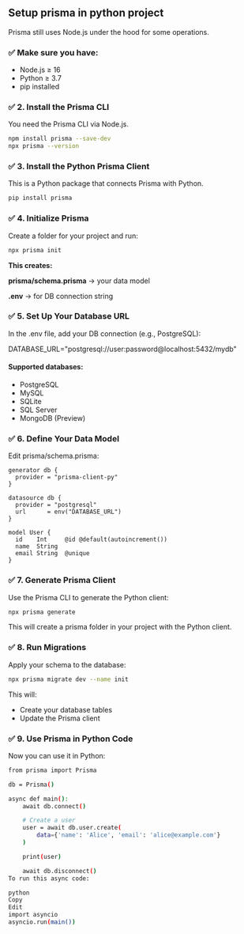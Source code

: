 ## Setup prisma in python project 
Prisma still uses Node.js under the hood for some operations.

### ✅ Make sure you have:

- Node.js ≥ 16
- Python ≥ 3.7
- pip installed

### ✅ 2. Install the Prisma CLI
You need the Prisma CLI via Node.js.

```bash
npm install prisma --save-dev
npx prisma --version
```

### ✅ 3. Install the Python Prisma Client
This is a Python package that connects Prisma with Python.
```bash
pip install prisma
```

### ✅ 4. Initialize Prisma
Create a folder for your project and run:

```bash
npx prisma init
```

**This creates:**

**prisma/schema.prisma** → your data model

**.env** → for DB connection string

### ✅ 5. Set Up Your Database URL
In the .env file, add your DB connection (e.g., PostgreSQL):

DATABASE_URL="postgresql://user:password@localhost:5432/mydb"

#### Supported databases:
- PostgreSQL
- MySQL
- SQLite
- SQL Server
- MongoDB (Preview)

### ✅ 6. Define Your Data Model
Edit prisma/schema.prisma:

```prisma
generator db {
  provider = "prisma-client-py"
}

datasource db {
  provider = "postgresql"
  url      = env("DATABASE_URL")
}

model User {
  id    Int     @id @default(autoincrement())
  name  String
  email String  @unique
}
```

### ✅ 7. Generate Prisma Client
Use the Prisma CLI to generate the Python client:

```bash
npx prisma generate
```

This will create a prisma folder in your project with the Python client.

### ✅ 8. Run Migrations
Apply your schema to the database:

```bash
npx prisma migrate dev --name init
```

This will:
- Create your database tables
- Update the Prisma client

### ✅ 9. Use Prisma in Python Code
Now you can use it in Python:

```bash 
from prisma import Prisma

db = Prisma()

async def main():
    await db.connect()

    # Create a user
    user = await db.user.create(
        data={'name': 'Alice', 'email': 'alice@example.com'}
    )

    print(user)

    await db.disconnect()
To run this async code:

python
Copy
Edit
import asyncio
asyncio.run(main())
```